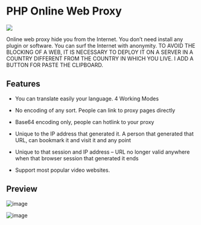 PHP Online Web Proxy
====================

![](https://cdn.nicheoffice.web.tr/image/1172169776_.jpg)

Online web proxy hide you from the Internet. You don’t need install any plugin or software. You can surf the Internet with anonymity.
TO AVOID THE BLOCKING OF A WEB, IT IS NECESSARY TO DEPLOY IT ON A SERVER IN A COUNTRY DIFFERENT FROM THE COUNTRY IN WHICH YOU LIVE. I ADD A BUTTON FOR PASTE THE CLIPBOARD.

Features
--------

*   You can translate easily your language.
4 Working Modes

*   No encoding of any sort. People can link to proxy pages directly
*   Base64 encoding only, people can hotlink to your proxy
*   Unique to the IP address that generated it. A person that generated that URL, can bookmark it and visit it and any point
*   Unique to that session and IP address – URL no longer valid anywhere when that browser session that generated it ends

*   Support most popular video websites.

Preview
-------

![image](https://i.ibb.co/T0zL8yN/preview.png)

![image](https://user-images.githubusercontent.com/25538565/156221396-72fde280-880a-4a44-8e89-f339a20c67e5.png)

